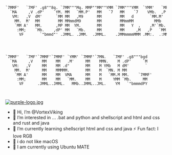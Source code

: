 ```
                                                                         
                                                                         
`7MMF'   `7MF' .g8""8q. `7MM"""Mq. MMP""MM""YMM `7MM"""YMM  `YMM'   `MP' 
  `MA     ,V .dP'    `YM. MM   `MM.P'   MM   `7   MM    `7    VMb.  ,P   
   VM:   ,V  dM'      `MM MM   ,M9      MM        MM   d       `MM.M'    
    MM.  M'  MM        MM MMmmdM9       MM        MMmmMM         MMb     
    `MM A'   MM.      ,MP MM  YM.       MM        MM   Y  ,    ,M'`Mb.   
     :MM;    `Mb.    ,dP' MM   `Mb.     MM        MM     ,M   ,P   `MM.  
      VF       `"bmmd"' .JMML. .JMM.  .JMML.    .JMMmmmmMMM .MM:.  .:MMa.
                                                                         
                                                                         
                                                                
                                                                
`7MMF'   `7MF'`7MMF'`7MMF' `YMM' `7MMF'`7MN.   `7MF' .g8"""bgd  
  `MA     ,V    MM    MM   .M'     MM    MMN.    M .dP'     `M  
   VM:   ,V     MM    MM .d"       MM    M YMb   M dM'       `  
    MM.  M'     MM    MMMMM.       MM    M  `MN. M MM           
    `MM A'      MM    MM  VMA      MM    M   `MM.M MM.    `7MMF'
     :MM;       MM    MM   `MM.    MM    M     YMM `Mb.     MM  
      VF      .JMML..JMML.   MMb..JMML..JML.    YM   `"bmmmdPY  
                                                                
                                                                

```
[![purple-logo.jpg](https://i.postimg.cc/BvSpPRtp/purple-logo.jpg)](https://postimg.cc/fVPm62cS)

- 👋 Hi, I’m @VortexViking
- 👀 I’m interested in ... .bat and python and shellscript and html and css and rust and java
- 🌱 I’m currently learning shellscript html and css and java ⚡ Fun fact: I love RGB
- 🍎 i do not like macOS
- 🐉 I am currently using Ubuntu MATE



